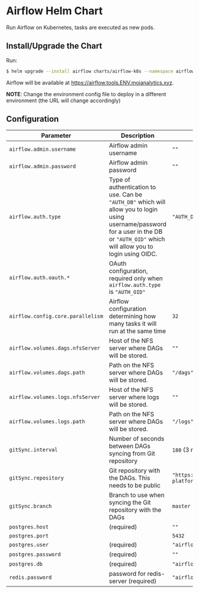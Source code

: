 # Airflow Helm Chart

Run Airflow on Kubernetes, tasks are executed as new pods.


## Install/Upgrade the Chart

Run:

```bash
$ helm upgrade --install airflow charts/airflow-k8s --namespace airflow -f chart-env-config/ENV/airflow-k8s.yml
```

Airflow will be available at <https://airflow.tools.ENV.mojanalytics.xyz>.

**NOTE**: Change the environment config file to deploy in a different environment
          (the URL will change accordingly)


## Configuration

| Parameter           | Description     | Default.    |
| ------------------- | --------------- | ----------- |
| `airflow.admin.username` | Airflow admin username | `""` |
| `airflow.admin.password` | Airflow admin password | `""` |
| `airflow.auth.type`         | Type of authentication to use. Can be `"AUTH_DB"` which will allow you to login using username/password for a user in the DB or `"AUTH_OID"` which will allow you to login using OIDC. | `"AUTH_DB"` |
| `airflow.auth.oauth.*` | OAuth configuration, required only when `airflow.auth.type` is `"AUTH_OID"` | |
| `airflow.config.core.parallelism` | Airflow configuration determining how many tasks it will run at the same time | `32` |
| `airflow.volumes.dags.nfsServer` | Host of the NFS server where DAGs will be stored. | `""` |
| `airflow.volumes.dags.path` | Path on the NFS server where DAGs will be stored. | `"/dags"` |
| `airflow.volumes.logs.nfsServer` | Host of the NFS server where logs will be stored. | `""` |
| `airflow.volumes.logs.path` | Path on the NFS server where DAGs will be stored. | `"/logs"` |
| `gitSync.interval`| Number of seconds between DAGs syncing from Git repository | `180` (3 minutes) |
| `gitSync.repository`| Git repository with the DAGs. This needs to be public | `"https://github.com/ministryofjustice/analytics-platform-airflow-example-dags"` |
| `gitSync.branch`| Branch to use when syncing the Git repository with the DAGs | `master` |
| `postgres.host`     | (required)      | `""`        |
| `postgres.port`     |                 | `5432`      |
| `postgres.user`     | (required)      | `"airflow"` |
| `postgres.password` | (required)      | `""`        |
| `postgres.db`       | (required)      | `"airflow"` |
| `redis.password`    | password for redis-server (required)      | `"airflow"` |
